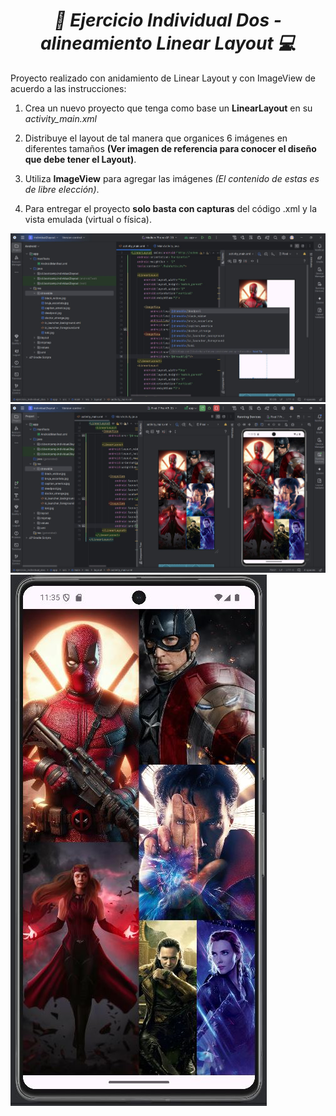 **_<h1 align="center">:vulcan_salute: Ejercicio Individual Dos - alineamiento Linear Layout :computer:</h1>_**

Proyecto realizado con anidamiento de Linear Layout y con ImageView de acuerdo a las instrucciones:

1. Crea un nuevo proyecto que tenga como base un __LinearLayout__ en su *activity_main.xml*

2. Distribuye el layout de tal manera que organices 6 imágenes en diferentes tamaños __(Ver imagen de referencia para conocer el diseño que debe tener el Layout)__.

3. Utiliza __ImageView__ para agregar las imágenes _(El contenido de estas es de libre elección)_.

4. Para entregar el proyecto **solo basta con capturas** del código .xml y la vista emulada (virtual o física).

<img src="./assets/image/codigo-2.JPG" alt="">
<br>
<img src="./assets/image/codigo-3.JPG" alt="">
<br>
<img src="./assets/image/codigo-4.JPG" alt="">